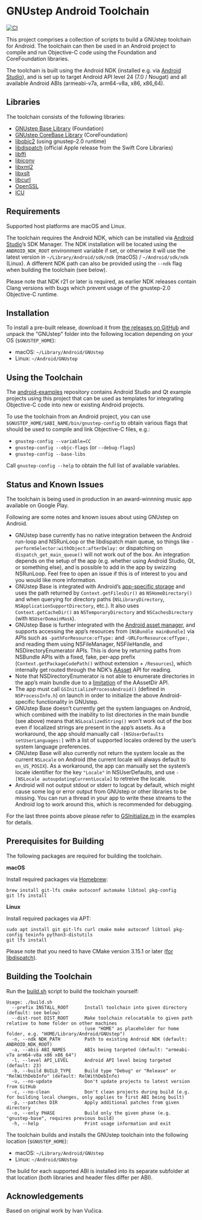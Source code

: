 GNUstep Android Toolchain
=========================

[![CI](https://github.com/gnustep/tools-android/actions/workflows/ci.yml/badge.svg)](https://github.com/gnustep/tools-android/actions/workflows/ci.yml?query=branch%3Amaster)

This project comprises a collection of scripts to build a GNUstep toolchain for Android. The toolchain can then be used in an Android project to compile and run Objective-C code using the Foundation and CoreFoundation libraries.

The toolchain is built using the Android NDK (installed e.g. via [Android Studio](https://developer.android.com/studio)), and is set up to target Android API level 24 (7.0 / Nougat) and all available Android ABIs (armeabi-v7a, arm64-v8a, x86, x86_64).


Libraries
---------

The toolchain consists of the following libraries:

* [GNUstep Base Library](https://github.com/gnustep/libs-base) (Foundation)
* [GNUstep CoreBase Library](https://github.com/gnustep/libs-corebase) (CoreFoundation)
* [libobjc2](https://github.com/gnustep/libobjc2) (using gnustep-2.0 runtime)
* [libdispatch](https://github.com/apple/swift-corelibs-libdispatch) (official Apple release from the Swift Core Libraries)
* [libffi](https://github.com/libffi/libffi)
* [libiconv](https://www.gnu.org/software/libiconv/)
* [libxml2](https://github.com/GNOME/libxml2)
* [libxslt](https://github.com/GNOME/libxslt)
* [libcurl](https://github.com/curl/curl)
* [OpenSSL](https://github.com/KDAB/android_openssl)
* [ICU](https://github.com/unicode-org/icu)


Requirements
------------

Supported host platforms are macOS and Linux.

The toolchain requires the Android NDK, which can be installed via [Android Studio](https://developer.android.com/studio)’s SDK Manager. The NDK installation will be located using the `ANDROID_NDK_ROOT` environment variable if set, or otherwise it will use the latest version in `~/Library/Android/sdk/ndk` (macOS) / `~/Android/sdk/ndk` (Linux). A different NDK path can also be provided using the `--ndk` flag when building the toolchain (see below).

Please note that NDK r21 or later is required, as earlier NDK releases contain Clang versions with bugs which prevent usage of the gnustep-2.0 Objective-C runtime.


Installation
------------

To install a pre-built release, download it from [the releases on GitHub](https://github.com/gnustep/tools-android/releases) and unpack the "GNUstep" folder into the following location depending on your OS (`$GNUSTEP_HOME`):

* macOS: `~/Library/Android/GNUstep`
* Linux: `~/Android/GNUstep`


Using the Toolchain
-------------------

The [android-examples](https://github.com/gnustep/android-examples) repository contains Android Studio and Qt example projects using this project that can be used as templates for integrating Objective-C code into new or existing Android projects.

To use the toolchain from an Android project, you can use `$GNUSTEP_HOME/$ABI_NAME/bin/gnustep-config` to obtain various flags that should be used to compile and link Objective-C files, e.g.:

* `gnustep-config --variable=CC`
* `gnustep-config --objc-flags` (or `--debug-flags`)
* `gnustep-config --base-libs`

Call `gnustep-config --help` to obtain the full list of available variables.


Status and Known Issues
-----------------------

The toolchain is being used in production in an award-winnning music app available on Google Play.

Following are some notes and known issues about using GNUstep on Android.

* GNUstep base currently has no native integration between the Android run-loop and NSRunLoop or the libdispatch main queue, so things like `-performSelector:withObject:afterDelay:` or dispatching on `dispatch_get_main_queue()` will not work out of the box. An integration depends on the setup of the app (e.g. whether using Android Studio, Qt, or something else), and is possible to add in the app by swizzing NSRunLoop. Feel free to open an issue if this is of interest to you and you would like more information.
* GNUstep Base is integrated with Android’s [app-specific storage](https://developer.android.com/training/data-storage) and uses the path returned by `Context.getFilesDir()` as `NSHomeDirectory()` and when querying for directory paths (`NSLibraryDirectory`, `NSApplicationSupportDirectory`, etc.). It also uses `Context.getCacheDir()` as `NSTemporaryDirectory` and `NSCachesDirectory` (with `NSUserDomainMask`).
* GNUstep Base is further integrated with the [Android asset manager](https://developer.android.com/reference/android/content/res/AssetManager), and supports accessing the app’s resources from `[NSBundle mainBundle]` via APIs such as `-pathForResource:ofType:` and `-URLForResource:ofType:`, and reading them using NSFileManager, NSFileHandle, and NSDirectoryEnumerator APIs. This is done by returning paths from NSBundle APIs with a fixed, fake, per-app prefix (`Context.getPackageCodePath()` without extension + `/Resources`), which internally get routed through the NDK’s [AAsset](https://developer.android.com/ndk/reference/group/asset) API for reading.
* Note that NSDirectoryEnumerator is not able to enumerate directories in the app’s main bundle due to a [limitation](https://issuetracker.google.com/issues/140538113) of the AAssetDir API.
* The app must call `GSInitializeProcessAndroid()` (defined in `NSProcessInfo.h`) on launch in order to initialize the above Android-specific functionality in GNUstep.
* GNUstep Base doesn’t currently get the system languages on Android, which combined with the inability to list directories in the main bundle (see above) means that `NSLocalizedString()` won’t work out of the box even if localized strings are present in the app’s assets. As a workaround, the app should manually call `-[NSUserDefaults setUserLanguages:]` with a list of supported locales ordered by the user’s system language preferences.
* GNUstep Base will also currently not return the system locale as the current `NSLocale` on Android (the current locale will always default to `en_US_POSIX`). As a workaround, the app can manually set the system’s locale identifier for the key `"Locale"` in NSUserDefaults, and use `-[NSLocale autoupdatingCurrentLocale]` to retreive the locale.
* Android will not output stdout or stderr to logcat by default, which might cause some log or error output from GNUstep or other libraries to be missing. You can run a thread in your app to write these streams to the Android log to work around this, which is recommended for debugging.

For the last three points above please refer to [GSInitialize.m](https://github.com/gnustep/android-examples/blob/master/hello-objectivec/app/src/main/cpp/GSInitialize.m) in the examples for details.


Prerequisites for Building
--------------------------

The following packages are required for building the toolchain.

**macOS**

Install required packages via [Homebrew](https://brew.sh):

```
brew install git-lfs cmake autoconf automake libtool pkg-config
git lfs install
```

**Linux**

Install required packages via APT:

```
sudo apt install git git-lfs curl cmake make autoconf libtool pkg-config texinfo python3-distutils
git lfs install
```

Please note that you need to have CMake version 3.15.1 or later ([for libdispatch](https://github.com/apple/swift-corelibs-libdispatch/blob/master/CMakeLists.txt#L2)).


Building the Toolchain
----------------------

Run the [build.sh](build.sh) script to build the toolchain yourself:

```
Usage: ./build.sh
  --prefix INSTALL_ROOT      Install toolchain into given directory (default: see below)
  --dist-root DIST_ROOT      Make toolchain relocatable to given path relative to home folder on other machines
                             (use "HOME" as placeholder for home folder, e.g. "HOME/Library/Android/GNUstep")
  -n, --ndk NDK_PATH         Path to existing Android NDK (default: ANDROID_NDK_ROOT)
  -a, --abis ABI_NAMES       ABIs being targeted (default: "armeabi-v7a arm64-v8a x86 x86_64")
  -l, --level API_LEVEL      Android API level being targeted (default: 23)
  -b, --build BUILD_TYPE     Build type "Debug" or "Release" or "RelWithDebInfo" (default: RelWithDebInfo)
  -u, --no-update            Don't update projects to latest version from GitHub
  -c, --no-clean             Don't clean projects during build (e.g. for building local changes, only applies to first ABI being built)
  -p, --patches DIR          Apply additional patches from given directory
  -o, --only PHASE           Build only the given phase (e.g. "gnustep-base", requires previous build)
  -h, --help                 Print usage information and exit
```

The toolchain builds and installs the GNUstep toolchain into the following location (`$GNUSTEP_HOME`):

* macOS: `~/Library/Android/GNUstep`
* Linux: `~/Android/GNUstep`

The build for each supported ABI is installed into its separate subfolder at that location (both libraries and header files differ per ABI).


Acknowledgements
----------------

Based on original work by Ivan Vučica.
